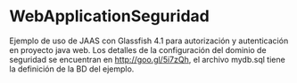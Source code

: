 # WebApplicationSeguridad
Ejemplo de uso de JAAS con Glassfish 4.1 para autorización y autenticación en proyecto java web.
Los detalles de la configuración del dominio de seguridad se encuentran en http://goo.gl/5i7zQh, el archivo mydb.sql tiene la definición de la BD del ejemplo.

